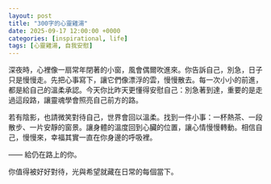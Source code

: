 ```yaml
---
layout: post
title: "300字的心靈雞湯"
date: 2025-09-17 12:00:00 +0000
categories: [inspirational, life]
tags: [心靈雞湯, 自我安慰]
---
```


深夜時，心裡像一扇常年閉著的小窗，風會偶爾吹進來。你告訴自己，別急，日子只是慢慢走。先把心事寫下，讓它們像漂浮的雲，慢慢散去。每一次小小的前進，都是給自己的溫柔承認。今天你比昨天更懂得安慰自己：別急著到達，重要的是走過這段路，讓靈魂學會照亮自己前方的路。

若有陰影，也請微笑對待自己，世界會回以溫柔。找到一件小事：一杯熱茶、一段散步、一片安靜的窗景。讓身體的溫度回到心臟的位置，讓心情慢慢轉動。相信自己，慢慢來，幸福其實一直在你身邊的呼吸裡。

—— 給仍在路上的你。

你值得被好好對待，光與希望就藏在日常的每個當下。
